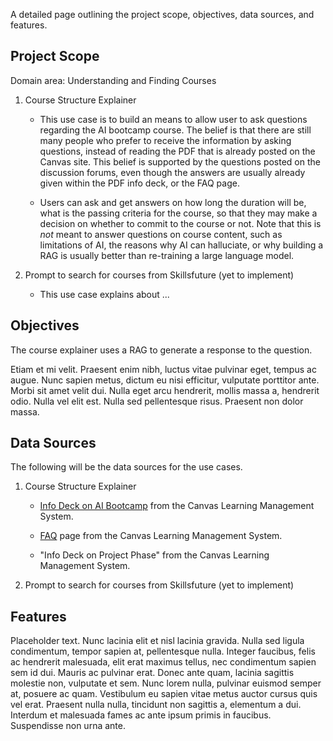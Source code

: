 A detailed page outlining the project scope, objectives, data sources, and features.

## Project Scope

Domain area: Understanding and Finding Courses

1. Course Structure Explainer

    - This use case is to build an means to allow user to ask questions
    regarding the AI bootcamp course. The belief is that there are still 
    many people who prefer to receive the information by asking questions, 
    instead of reading the PDF that is already posted on the Canvas site.
    This belief is supported by the questions posted on the discussion 
    forums, even though the answers are usually already given within the 
    PDF info deck, or the FAQ page.

    - Users can ask and get answers on how long the duration will be, 
    what is the passing criteria for the course, so that they may make a 
    decision on whether to commit to the course or not. Note that this is 
    *not* meant to answer questions on course content, such as limitations of 
    AI, the reasons why AI can halluciate, or why building a RAG is usually
    better than re-training a large language model.

2. Prompt to search for courses from Skillsfuture (yet to implement)

    - This use case explains about ...



## Objectives

The course explainer uses a RAG to generate a response to the question.

Etiam et mi velit. Praesent enim nibh, luctus vitae pulvinar eget, tempus ac augue. Nunc sapien metus, dictum eu nisi efficitur, vulputate porttitor ante. Morbi sit amet velit dui. Nulla eget arcu hendrerit, mollis massa a, hendrerit odio. Nulla vel elit est. Nulla sed pellentesque risus. Praesent non dolor massa.

## Data Sources

The following will be the data sources for the use cases.

1. Course Structure Explainer

    - [Info Deck on AI Bootcamp](https://d17lzt44idt8rf.cloudfront.net/aicamp/shared/AI%20Champion%20Bootcamp%20-%20Pilot%2002%20-%20Info%20Deck.pdf) from the Canvas Learning Management System. 

    - [FAQ](https://canvas.instructure.com/courses/9748108/pages/faqs?module_item_id=112615241) page from the Canvas Learning Management System.

    - "Info Deck on Project Phase" from the Canvas Learning Management System. 

2. Prompt to search for courses from Skillsfuture (yet to implement)

## Features

Placeholder text. 
Nunc lacinia elit et nisl lacinia gravida. Nulla sed ligula condimentum, tempor sapien at, pellentesque nulla. Integer faucibus, felis ac hendrerit malesuada, elit erat maximus tellus, nec condimentum sapien sem id dui. Mauris ac pulvinar erat. Donec ante quam, lacinia sagittis molestie non, vulputate et sem. Nunc lorem nulla, pulvinar euismod semper at, posuere ac quam. Vestibulum eu sapien vitae metus auctor cursus quis vel erat. Praesent nulla nulla, tincidunt non sagittis a, elementum a dui. Interdum et malesuada fames ac ante ipsum primis in faucibus. Suspendisse non urna ante. 








